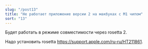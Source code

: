 ```yaml
---
slug: "/post13"
title: "Не работает приложение версии 2 на макбуках с M1 чипом"
sort: "13"
---
```


Будет работать в режиме совместимости через rosetta 2.

Надо установить rosetta https://support.apple.com/ru-ru/HT211861.
